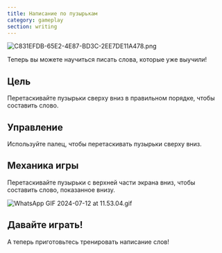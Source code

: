 ```yaml
---
title: Написание по пузырькам
category: gameplay
section: writing
---
```

![C831EFDB-65E2-4E87-BD3C-2EE7DE11A478.png](https://help.studycat.com/hc/article_attachments/34786813307289)


Теперь вы можете научиться писать слова, которые уже выучили!


## Цель


Перетаскивайте пузырьки сверху вниз в правильном порядке, чтобы составить слово.


## Управление


Используйте палец, чтобы перетаскивать пузырьки сверху вниз.


## Механика игры


Перетаскивайте пузырьки с верхней части экрана вниз, чтобы составить слово, показанное внизу.


![WhatsApp GIF 2024-07-12 at 11.53.04.gif](https://help.studycat.com/hc/article_attachments/34964575773977)


## Давайте играть!


А теперь приготовьтесь тренировать написание слов!
